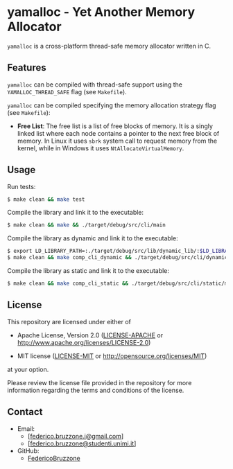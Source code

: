 [github-license-mit]: https://github.com/FedericoBruzzone/yapl/blob/main/LICENSE-MIT
[github-license-apache]: https://github.com/FedericoBruzzone/yapl/blob/main/LICENSE-APACHE

# yamalloc - Yet Another Memory Allocator

`yamalloc` is a cross-platform thread-safe memory allocator written in C.

## Features

`yamalloc` can be compiled with thread-safe support using the `YAMALLOC_THREAD_SAFE` flag (see `Makefile`).

`yamalloc` can be compiled specifying the memory allocation strategy flag (see `Makefile`):

- **Free List**: The free list is a list of free blocks of memory. It is a singly linked list where each node contains a pointer to the next free block of memory. In Linux it uses `sbrk` system call to request memory from the kernel, while in Windows it uses `NtAllocateVirtualMemory`.

## Usage

Run tests:
```bash
$ make clean && make test
```
Compile the library and link it to the executable:
```bash
$ make clean && make && ./target/debug/src/cli/main
```
Compile the library as dynamic and link it to the executable:
```bash
$ export LD_LIBRARY_PATH=:./target/debug/src/lib/dynamic_lib/:$LD_LIBRARY_PATH
$ make clean && make comp_cli_dynamic && ./target/debug/src/cli/dynamic/main
```
Compile the library as static and link it to the executable:
```bash
$ make clean && make comp_cli_static && ./target/debug/src/cli/static/main
```

## License

This repository are licensed under either of

* Apache License, Version 2.0 ([LICENSE-APACHE][github-license-apache] or http://www.apache.org/licenses/LICENSE-2.0)

* MIT license ([LICENSE-MIT][github-license-mit] or http://opensource.org/licenses/MIT)

at your option.

Please review the license file provided in the repository for more information regarding the terms and conditions of the license.

## Contact

- Email:
  - [federico.bruzzone.i@gmail.com]
  - [federico.bruzzone@studenti.unimi.it]
- GitHub:
  - [FedericoBruzzone](https://github.com/FedericoBruzzone)
